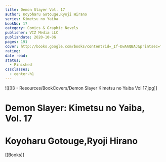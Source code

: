 ```yaml
---
title: Demon Slayer Vol. 17
author: Koyoharu Gotouge,Ryoji Hirano
series: Kimetsu no Yaiba
bookNo: 17
category: Comics & Graphic Novels
publisher: VIZ Media LLC
publishdate: 2020-10-06
pages: 191
cover: http://books.google.com/books/content?id=_If-DwAAQBAJ&printsec=frontcover&img=1&zoom=1&source=gbs_api
rating: 
date read: 
status:
  - Finished
cssclasses:
  - center-h1
---
```

![[03 - Resources/BookCovers/Demon Slayer Kimetsu no Yaiba Vol 17.jpg]]
# Demon Slayer: Kimetsu no Yaiba, Vol. 17
# Koyoharu Gotouge,Ryoji Hirano







[[Books]]